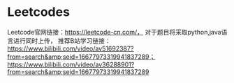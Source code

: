 # Leetcodes
Leetcode官网链接：https://leetcode-cn.com/，
对于题目将采取python,java语言进行同时上传，
推荐B站学习链接：https://www.bilibili.com/video/av51692387?from=search&amp;seid=16677973319941837289；https://www.bilibili.com/video/av36288901?from=search&amp;seid=16677973319941837289
